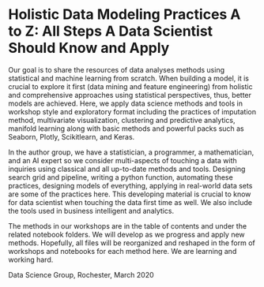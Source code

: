 # Holistic Data Modeling Practices A to Z: All Steps A Data Scientist Should Know and Apply
Our goal is to share the resources of data analyses methods using statistical and machine learning from scratch. When building a model, it is crucial to explore it first (data mining and feature engineering) from holistic and comprehensive approaches using statistical perspectives, thus, better models are achieved. Here, we apply data science methods and tools in workshop style and exploratory format including the practices of imputation method, multivariate visualization, clustering and predictive analytics, manifold learning along with basic methods and powerful packs such as Seaborn, Plotly, Scikitlearn, and Keras.

In the author group, we have a statistician, a programmer, a mathematician, and an AI expert so we consider multi-aspects of touching a data with inquiries using classical and all up-to-date methods and tools. Designing search grid and pipeline, writing a python function, automating these practices, designing models of everything, applying in real-world data sets are some of the practices here. This developing material is crucial to know for data scientist when touching the data first time as well. We also include the tools used in business intelligent and analytics.

The methods in our workshops are in the table of contents and under the related notebook folders. We will develop as we progress and apply new methods. Hopefully, all files will be reorganized and reshaped in the form of workshops and notebooks for each method here. We are learning and working hard.

Data Science Group, Rochester, March 2020

